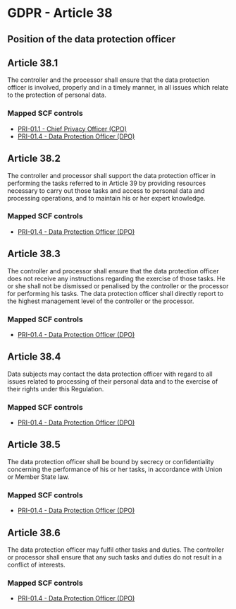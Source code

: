 # GDPR - Article 38
## Position of the data protection officer

  
## Article 38.1
The controller and the processor shall ensure that the data protection officer is involved, properly and in a timely manner, in all issues which relate to the protection of personal data.
  
### Mapped SCF controls
- [PRI-01.1 - Chief Privacy Officer (CPO)](../scf/pri-011-chiefprivacyofficer(cpo).md)
- [PRI-01.4 - Data Protection Officer (DPO)](../scf/pri-014-dataprotectionofficer(dpo).md)
  
## Article 38.2
The controller and processor shall support the data protection officer in performing the tasks referred to in Article 39 by providing resources necessary to carry out those tasks and access to personal data and processing operations, and to maintain his or her expert knowledge.
  
### Mapped SCF controls
- [PRI-01.4 - Data Protection Officer (DPO)](../scf/pri-014-dataprotectionofficer(dpo).md)
  
## Article 38.3
The controller and processor shall ensure that the data protection officer does not receive any instructions regarding the exercise of those tasks. He or she shall not be dismissed or penalised by the controller or the processor for performing his tasks. The data protection officer shall directly report to the highest management level of the controller or the processor.
  
### Mapped SCF controls
- [PRI-01.4 - Data Protection Officer (DPO)](../scf/pri-014-dataprotectionofficer(dpo).md)
  
## Article 38.4
Data subjects may contact the data protection officer with regard to all issues related to processing of their personal data and to the exercise of their rights under this Regulation.
  
### Mapped SCF controls
- [PRI-01.4 - Data Protection Officer (DPO)](../scf/pri-014-dataprotectionofficer(dpo).md)
  
## Article 38.5
The data protection officer shall be bound by secrecy or confidentiality concerning the performance of his or her tasks, in accordance with Union or Member State law.
  
### Mapped SCF controls
- [PRI-01.4 - Data Protection Officer (DPO)](../scf/pri-014-dataprotectionofficer(dpo).md)
  
## Article 38.6
The data protection officer may fulfil other tasks and duties. The controller or processor shall ensure that any such tasks and duties do not result in a conflict of interests.
  
### Mapped SCF controls
- [PRI-01.4 - Data Protection Officer (DPO)](../scf/pri-014-dataprotectionofficer(dpo).md)
  